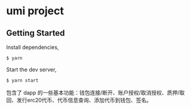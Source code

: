 # umi project

## Getting Started

Install dependencies,

```bash
$ yarn
```

Start the dev server,

```bash
$ yarn start
```

包含了 dapp 的一些基本功能：钱包连接/断开、账户授权/取消授权、质押/取回、发行erc20代币、代币信息查询、添加代币到钱包、签名。